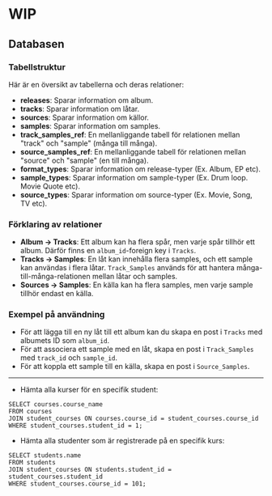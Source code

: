 # WIP

## Databasen

### Tabellstruktur

Här är en översikt av tabellerna och deras relationer:

- **releases**: Sparar information om album.
- **tracks**: Sparar information om låtar.
- **sources**: Sparar information om källor.
- **samples**: Sparar information om samples.
- **track_samples_ref**: En mellanliggande tabell för relationen mellan "track" och "sample" (många till många).
- **source_samples_ref**: En mellanliggande tabell för relationen mellan "source" och "sample" (en till många).
- **format_types**: Sparar information om release-typer (Ex. Album, EP etc).
- **sample_types**: Sparar information om sample-typer (Ex. Drum loop. Movie Quote etc).
- **source_types**: Sparar information om source-typer (Ex. Movie, Song, TV etc).

### Förklaring av relationer

- **Album → Tracks**: Ett album kan ha flera spår, men varje spår tillhör ett album. Därför finns en `album_id`-foreign key i `Tracks`.
- **Tracks → Samples**: En låt kan innehålla flera samples, och ett sample kan användas i flera låtar. `Track_Samples` används för att hantera många-till-många-relationen mellan låtar och samples.
- **Sources → Samples**: En källa kan ha flera samples, men varje sample tillhör endast en källa.

### Exempel på användning

- För att lägga till en ny låt till ett album kan du skapa en post i `Tracks` med albumets ID som `album_id`.
- För att associera ett sample med en låt, skapa en post i `Track_Samples` med `track_id` och `sample_id`.
- För att koppla ett sample till en källa, skapa en post i `Source_Samples`.

---

- Hämta alla kurser för en specifik student:

```
SELECT courses.course_name
FROM courses
JOIN student_courses ON courses.course_id = student_courses.course_id
WHERE student_courses.student_id = 1;
```

- Hämta alla studenter som är registrerade på en specifik kurs:

```
SELECT students.name
FROM students
JOIN student_courses ON students.student_id = student_courses.student_id
WHERE student_courses.course_id = 101;
```
